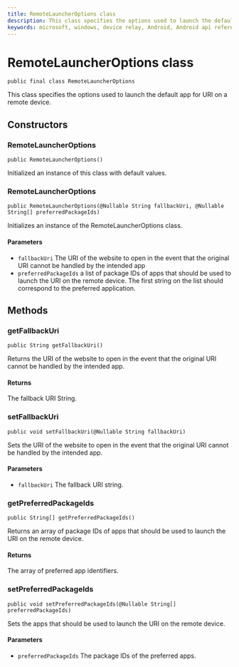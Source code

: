 ```yaml
---
title: RemoteLauncherOptions class
description: This class specifies the options used to launch the default app for URI on a remote device.
keywords: microsoft, windows, device relay, Android, Android api reference
---
```


# RemoteLauncherOptions class

```
public final class RemoteLauncherOptions
```

This class specifies the options used to launch the default app for URI on a remote device.


## Constructors

### RemoteLauncherOptions
`public RemoteLauncherOptions()`

Initialized an instance of this class with default values.

### RemoteLauncherOptions
`public RemoteLauncherOptions(@Nullable String fallbackUri, @Nullable String[] preferredPackageIds)`

Initializes an instance of the RemoteLauncherOptions class.

#### Parameters  
* `fallbackUri` The URI of the website to open in the event that the original URI cannot be handled by the intended app
* `preferredPackageIds` a list of package IDs of apps that should be used to launch the URI on the remote device. The first string on the list should correspond to the preferred application.  

## Methods

### getFallbackUri
`public String getFallbackUri()`

Returns the URI of the website to open in the event that the original URI cannot be handled by the intended app.

#### Returns
The fallback URI String.

### setFallbackUri
`public void setFallbackUri(@Nullable String fallbackUri)`

Sets the URI of the website to open in the event that the original URI cannot be handled by the intended app.

#### Parameters
* `fallbackUri` The fallback URI string.

### getPreferredPackageIds
`public String[] getPreferredPackageIds()`

Returns an array of package IDs of apps that should be used to launch the URI on the remote device.

#### Returns
The array of preferred app identifiers.

### setPreferredPackageIds
`public void setPreferredPackageIds(@Nullable String[] preferredPackageIds)`

Sets the apps that should be used to launch the URI on the remote device.

#### Parameters
* `preferredPackageIds` The package IDs of the preferred apps.

